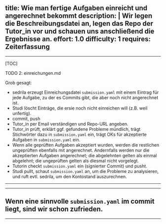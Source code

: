 title: Wie man fertige Aufgaben einreicht und angerechnet bekommt
description: |
  Wir legen die Beschreibungsdatei an, legen das Repo der Tutor_in vor
  und schauen uns anschließend die Ergebnisse an.
effort: 1.0
difficulty: 1
requires: Zeiterfassung
---
---
[TOC]

TODO 2: einreichungen.md

Grob gesagt:
- sedrila erzeugt Einreichungsdatei `submission.yaml` mit einem Eintrag für jede Aufgabe, 
  zu der es Commits gibt, die aber noch nicht angerechnet ist.
- Studi löscht Einträge, die ersie noch nicht einreichen will (z.B. weil unfertig).
- commit, push
- Tutor_in per Email verständigen und Repo-URL angeben.
- Tutor_in prüft, erklärt ggf. gefundene Probleme mündlich, trägt Stichwörter dazu in
  `submission.yaml` ein, trägt OKs für akzeptierte Aufgaben in `submission.yaml` ein.
- Wenn alle geprüften Aufgaben akzeptiert wurden, werden die restlichen ungeprüften
  ebenfalls mit angerechnet.
  Andernfalls werden nur die akzeptierten Aufgaben angerechnet;
  die abgelehnten gelten als einmal abgelehnt; 
  die ungeprüften gelten als diesmal nicht vorgelegt.
- Tutorin checkt `submission.yaml` ein (signierter Commit) und pusht.
- Studi pullt, schaut `submission.yaml` an, um die Probleme zu analysieren,
  und ruft evtl. sedrila, um den Kontostand auszurechnen.
---
---
Wenn eine sinnvolle `submission.yaml` im commit liegt, sind wir schon zufrieden.
---
---
